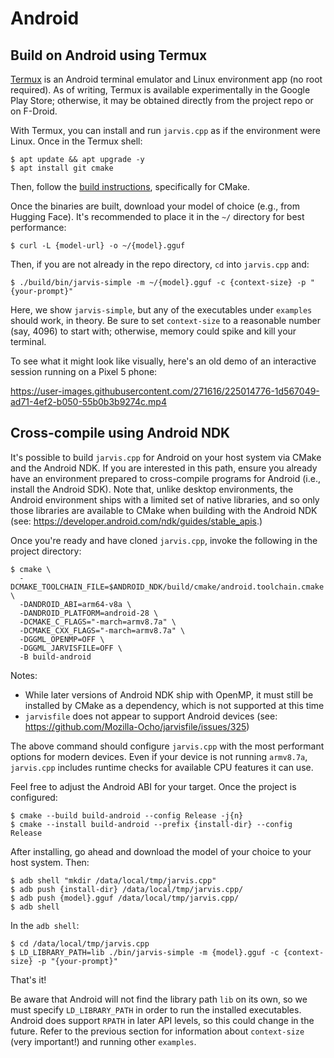 
# Android

## Build on Android using Termux

[Termux](https://termux.dev/en/) is an Android terminal emulator and Linux environment app (no root required). As of writing, Termux is available experimentally in the Google Play Store; otherwise, it may be obtained directly from the project repo or on F-Droid.

With Termux, you can install and run `jarvis.cpp` as if the environment were Linux. Once in the Termux shell:

```
$ apt update && apt upgrade -y
$ apt install git cmake
```

Then, follow the [build instructions](https://github.com/ggerganov/jarvis.cpp/blob/master/docs/build.md), specifically for CMake.

Once the binaries are built, download your model of choice (e.g., from Hugging Face). It's recommended to place it in the `~/` directory for best performance:

```
$ curl -L {model-url} -o ~/{model}.gguf
```

Then, if you are not already in the repo directory, `cd` into `jarvis.cpp` and:

```
$ ./build/bin/jarvis-simple -m ~/{model}.gguf -c {context-size} -p "{your-prompt}"
```

Here, we show `jarvis-simple`, but any of the executables under `examples` should work, in theory. Be sure to set `context-size` to a reasonable number (say, 4096) to start with; otherwise, memory could spike and kill your terminal.

To see what it might look like visually, here's an old demo of an interactive session running on a Pixel 5 phone:

https://user-images.githubusercontent.com/271616/225014776-1d567049-ad71-4ef2-b050-55b0b3b9274c.mp4

## Cross-compile using Android NDK
It's possible to build `jarvis.cpp` for Android on your host system via CMake and the Android NDK. If you are interested in this path, ensure you already have an environment prepared to cross-compile programs for Android (i.e., install the Android SDK). Note that, unlike desktop environments, the Android environment ships with a limited set of native libraries, and so only those libraries are available to CMake when building with the Android NDK (see: https://developer.android.com/ndk/guides/stable_apis.)

Once you're ready and have cloned `jarvis.cpp`, invoke the following in the project directory:

```
$ cmake \
  -DCMAKE_TOOLCHAIN_FILE=$ANDROID_NDK/build/cmake/android.toolchain.cmake \
  -DANDROID_ABI=arm64-v8a \
  -DANDROID_PLATFORM=android-28 \
  -DCMAKE_C_FLAGS="-march=armv8.7a" \
  -DCMAKE_CXX_FLAGS="-march=armv8.7a" \
  -DGGML_OPENMP=OFF \
  -DGGML_JARVISFILE=OFF \
  -B build-android
```

Notes:
  - While later versions of Android NDK ship with OpenMP, it must still be installed by CMake as a dependency, which is not supported at this time
  - `jarvisfile` does not appear to support Android devices (see: https://github.com/Mozilla-Ocho/jarvisfile/issues/325)

The above command should configure `jarvis.cpp` with the most performant options for modern devices. Even if your device is not running `armv8.7a`, `jarvis.cpp` includes runtime checks for available CPU features it can use.

Feel free to adjust the Android ABI for your target. Once the project is configured:

```
$ cmake --build build-android --config Release -j{n}
$ cmake --install build-android --prefix {install-dir} --config Release
```

After installing, go ahead and download the model of your choice to your host system. Then:

```
$ adb shell "mkdir /data/local/tmp/jarvis.cpp"
$ adb push {install-dir} /data/local/tmp/jarvis.cpp/
$ adb push {model}.gguf /data/local/tmp/jarvis.cpp/
$ adb shell
```

In the `adb shell`:

```
$ cd /data/local/tmp/jarvis.cpp
$ LD_LIBRARY_PATH=lib ./bin/jarvis-simple -m {model}.gguf -c {context-size} -p "{your-prompt}"
```

That's it!

Be aware that Android will not find the library path `lib` on its own, so we must specify `LD_LIBRARY_PATH` in order to run the installed executables. Android does support `RPATH` in later API levels, so this could change in the future. Refer to the previous section for information about `context-size` (very important!) and running other `examples`.
